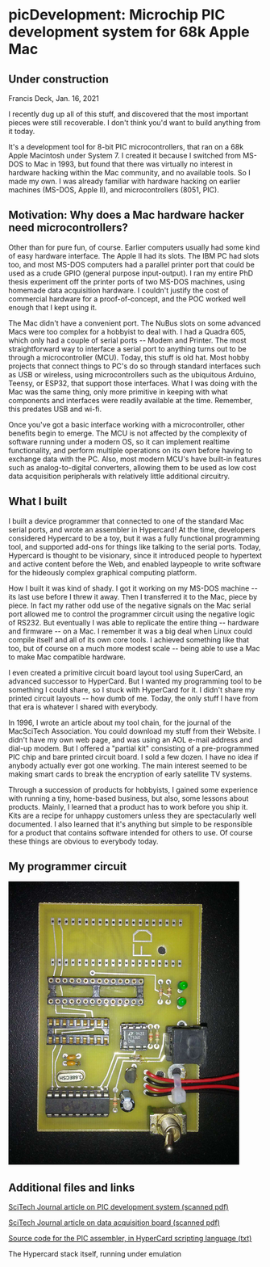 # picDevelopment: Microchip PIC development system for 68k Apple Mac

## Under construction

Francis Deck, Jan. 16, 2021

I recently dug up all of this stuff, and discovered that the most important pieces were still recoverable. I don't think you'd want to build anything from it today.

It's a development tool for 8-bit PIC microcontrollers, that ran on a 68k Apple Macintosh under System 7. I created it because I switched from MS-DOS to Mac in 1993, but found that there was virtually no interest in hardware hacking within the Mac community, and no available tools. So I made my own. I was already familiar with hardware hacking on earlier machines (MS-DOS, Apple II), and microcontrollers (8051, PIC).

## Motivation: Why does a Mac hardware hacker need microcontrollers?

Other than for pure fun, of course. Earlier computers usually had some kind of easy hardware interface. The Apple II had its slots. The IBM PC had slots too, and most MS-DOS computers had a parallel printer port that could be used as a crude GPIO (general purpose input-output). I ran my entire PhD thesis experiment off the printer ports of two MS-DOS machines, using homemade data acquisition hardware. I couldn't justify the cost of commercial hardware for a proof-of-concept, and the POC worked well enough that I kept using it.

The Mac didn't have a convenient port. The NuBus slots on some advanced Macs were too complex for a hobbyist to deal with. I had a Quadra 605, which only had a couple of serial ports -- Modem and Printer. The most straightforward way to interface a serial port to anything turns out to be through a microcontroller (MCU). Today, this stuff is old hat. Most hobby projects that connect things to PC's do so through standard interfaces such as USB or wireless, using microcontrollers such as the ubiquitous Arduino, Teensy, or ESP32, that support those interfaces. What I was doing with the Mac was the same thing, only more primitive in keeping with what components and interfaces were readily available at the time. Remember, this predates USB and wi-fi.

Once you've got a basic interface working with a microcontroller, other benefits begin to emerge. The MCU is not affected by the complexity of software running under a modern OS, so it can implement realtime functionality, and perform multiple operations on its own before having to exchange data with the PC. Also, most modern MCU's have built-in features such as analog-to-digital converters, allowing them to be used as low cost data acquisition peripherals with relatively little additional circuitry.

## What I built

I built a device programmer that connected to one of the standard Mac serial ports, and wrote an assembler in Hypercard! At the time, developers considered Hypercard to be a toy, but it was a fully functional programming tool, and supported add-ons for things like talking to the serial ports. Today, Hypercard is thought to be visionary, since it introduced people to hypertext and active content before the Web, and enabled laypeople to write software for the hideously complex graphical computing platform.

How I built it was kind of shady. I got it working on my MS-DOS machine -- its last use before I threw it away. Then I transferred it to the Mac, piece by piece. In fact my rather odd use of the negative signals on the Mac serial port allowed me to control the programmer circuit using the negative logic of RS232. But eventually I was able to replicate the entire thing -- hardware and firmware -- on a Mac. I remember it was a big deal when Linux could compile itself and all of its own core tools. I achieved something like that too, but of course on a much more modest scale -- being able to use a Mac to make Mac compatible hardware.

I even created a primitive circuit board layout tool using SuperCard, an advanced successor to HyperCard. But I wanted my programming tool to be something I could share, so I stuck with HyperCard for it. I didn't share my printed circuit layouts -- how dumb of me. Today, the only stuff I have from that era is whatever I shared with everybody. 

In 1996, I wrote an article about my tool chain, for the journal of the MacSciTech Association. You could download my stuff from their Website. I didn't have my own web page, and was using an AOL e-mail address and dial-up modem. But I offered a "partial kit" consisting of a pre-programmed PIC chip and bare printed circuit board. I sold a few dozen. I have no idea if anybody actually ever got one working. The main interest seemed to be making smart cards to break the encryption of early satellite TV systems.

Through a succession of products for hobbyists, I gained some experience with running a tiny, home-based business, but also, some lessons about products. Mainly, I learned that a product has to work before you ship it. Kits are a recipe for unhappy customers unless they are spectacularly well documented. I also learned that it's anything but simple to be responsible for a product that contains software intended for others to use. Of course these things are obvious to everybody today.

## My programmer circuit

![PIC programmer](./assets/picpgm.png)

## Additional files and links

[SciTech Journal article on PIC development system (scanned pdf)](./assets/picArticle.pdf)

[SciTech Journal article on data acquisition board (scanned pdf)](./assets/daqArticle.pdf)

[Source code for the PIC assembler, in HyperCard scripting language (txt)](./assets/picasm.txt)

The Hypercard stack itself, running under emulation
